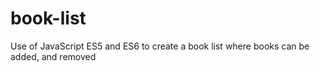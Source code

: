 # book-list
Use of JavaScript ES5 and ES6 to create a book list where books can be added, and removed
